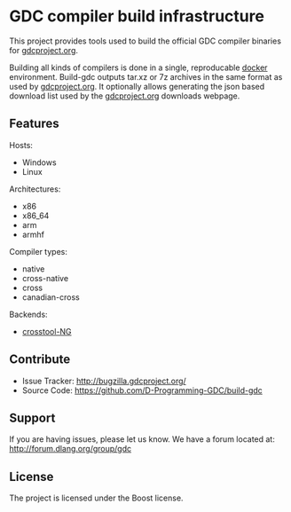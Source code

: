 GDC compiler build infrastructure
========

This project provides tools used to build the official GDC compiler
binaries for [gdcproject.org][1].

Building all kinds of compilers is done in a single, reproducable
[docker][3] environment. Build-gdc outputs tar.xz or 7z archives in
the same format as used by [gdcproject.org][1]. It optionally allows
generating the json based download list used by the [gdcproject.org][1]
downloads webpage.



Features
--------

Hosts:

- Windows
- Linux

Architectures:

- x86
- x86_64
- arm
- armhf

Compiler types:

- native
- cross-native
- cross
- canadian-cross

Backends:

- [crosstool-NG][2]

Contribute
----------

- Issue Tracker: http://bugzilla.gdcproject.org/
- Source Code: https://github.com/D-Programming-GDC/build-gdc

Support
-------
If you are having issues, please let us know.
We have a forum located at: http://forum.dlang.org/group/gdc

License
-------

The project is licensed under the Boost license.



[1]: https://www.gdcproject.org/downloads/
[2]: https://github.com/crosstool-ng/crosstool-ng
[3]: https://docker.io/
